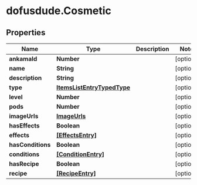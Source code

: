 # dofusdude.Cosmetic

## Properties

Name | Type | Description | Notes
------------ | ------------- | ------------- | -------------
**ankamaId** | **Number** |  | [optional] 
**name** | **String** |  | [optional] 
**description** | **String** |  | [optional] 
**type** | [**ItemsListEntryTypedType**](ItemsListEntryTypedType.md) |  | [optional] 
**level** | **Number** |  | [optional] 
**pods** | **Number** |  | [optional] 
**imageUrls** | [**ImageUrls**](ImageUrls.md) |  | [optional] 
**hasEffects** | **Boolean** |  | [optional] 
**effects** | [**[EffectsEntry]**](EffectsEntry.md) |  | [optional] 
**hasConditions** | **Boolean** |  | [optional] 
**conditions** | [**[ConditionEntry]**](ConditionEntry.md) |  | [optional] 
**hasRecipe** | **Boolean** |  | [optional] 
**recipe** | [**[RecipeEntry]**](RecipeEntry.md) |  | [optional] 


